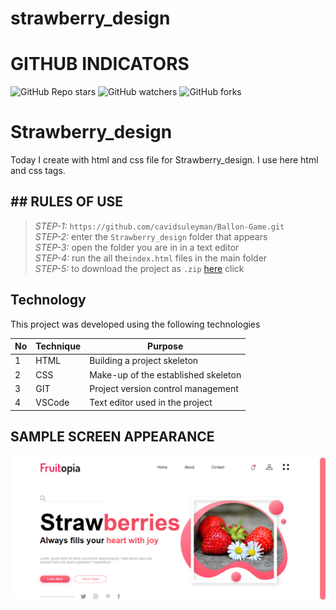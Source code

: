 # strawberry_design
 
# GITHUB INDICATORS

![GitHub Repo stars](https://img.shields.io/github/stars/IlkinLion/strawberry_design?style=for-the-badge)
![GitHub watchers](https://img.shields.io/github/watchers/IlkinLion/strawberry_design?style=for-the-badge)
![GitHub forks](https://img.shields.io/github/forks/IlkinLion/strawberry_design?style=for-the-badge)

  # Strawberry_design

Today I create with html and css file for Strawberry_design. I use here html and css tags. 
## ## RULES OF USE

> *STEP-1:* `https://github.com/cavidsuleyman/Ballon-Game.git` <br/>
> *STEP-2:*  enter the `Strawberry_design` folder that appears <br/>
> *STEP-3:*  open the folder you are in in a text editor <br/>
> *STEP-4:*  run the  all the`index.html` files in the main folder <br/>
> *STEP-5:*  to download the project as `.zip`  [here](https://github.com/cavidsuleyman/Ballon-Game/archive/refs/heads/master.zip) click <br/>


## Technology

This project was developed using the following technologies

| No | Technique | Purpose |
| - | ---------- | --------------------- |
| 1 | HTML | Building a project skeleton |
| 2 | CSS |  Make-up of the established skeleton |
| 3 | GIT |  Project version control management |
| 4 | VSCode | Text editor used in the project |


## SAMPLE SCREEN APPEARANCE

![There was a screenshot here](./screen1.PNG)
